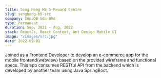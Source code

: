 ```yaml
---
title: Seng Heng H5 S-Reward Centre
slug: sengheng-h5-src
company: InnoQB Sdn Bhd
type: Permanent
duration: Sep, 2021 - Aug, 2022
stack: ReactJs, React Context, Ant Design Mobile UI
image: "/images/src.jpg"
date: 2022-09-01
---
```


Joined as a Frontend Developer to develop an e-commerce app for the mobile frontend(webview) based on the provided wireframe and functional specs. This app consumes RESTful API from the backend which is developed by another team using Java SpringBoot.
